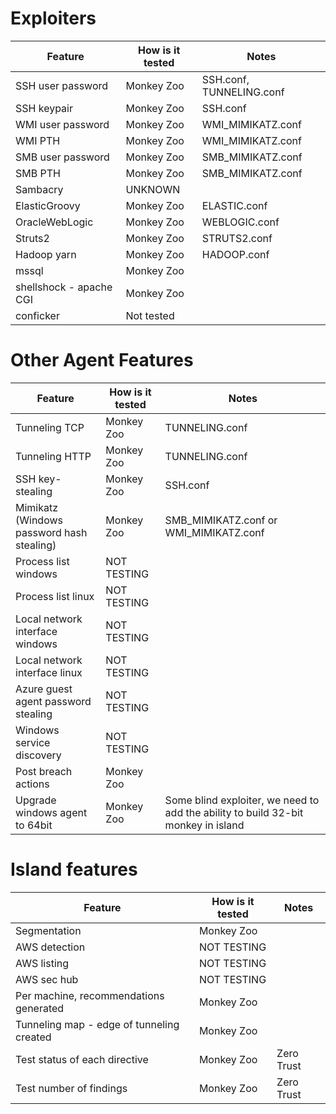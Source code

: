 # Exploiters

| Feature 	| How is it tested 	| Notes 	|
|---------	|------------------	|-------	|
| SSH user password	| Monkey Zoo | SSH.conf, TUNNELING.conf |
| SSH keypair	| Monkey Zoo | SSH.conf |
| WMI user password | Monkey Zoo | WMI_MIMIKATZ.conf |
| WMI PTH	| Monkey Zoo | WMI_MIMIKATZ.conf |
| SMB user password	| Monkey Zoo | SMB_MIMIKATZ.conf |
| SMB PTH	| Monkey Zoo | SMB_MIMIKATZ.conf |
| Sambacry	| UNKNOWN | |
| ElasticGroovy	| Monkey Zoo | ELASTIC.conf |
| OracleWebLogic	| Monkey Zoo | WEBLOGIC.conf |
| Struts2	| Monkey Zoo | STRUTS2.conf |
| Hadoop yarn	| Monkey Zoo | HADOOP.conf|
| mssql	| Monkey Zoo | |
| shellshock - apache CGI	| Monkey Zoo | |
| conficker	| Not tested | |

# Other Agent Features

| Feature 	| How is it tested 	| Notes 	|
|---------	|------------------	|-------	|
| Tunneling TCP	| Monkey Zoo | TUNNELING.conf |
| Tunneling HTTP	| Monkey Zoo | TUNNELING.conf |
| SSH key-stealing	| Monkey Zoo | SSH.conf |
| Mimikatz (Windows password hash stealing)	| Monkey Zoo | SMB_MIMIKATZ.conf or WMI_MIMIKATZ.conf |
| Process list windows	| NOT TESTING | |
| Process list linux	| NOT TESTING | | 
| Local network interface windows	| NOT TESTING | | 
| Local network interface linux	| NOT TESTING | | 
| Azure guest agent password stealing	| NOT TESTING | | 
| Windows service discovery	| NOT TESTING | | 
| Post breach actions	| Monkey Zoo | |
| Upgrade windows agent to 64bit	| Monkey Zoo | Some blind exploiter, we need to add the ability to build 32-bit monkey in island |

# Island features

| Feature 	| How is it tested 	| Notes 	|
|---------	|------------------	|-------	|
| Segmentation | Monkey Zoo | |
| AWS detection	| NOT TESTING | |
| AWS listing	| NOT TESTING | |
| AWS sec hub	| NOT TESTING | |
| Per machine, recommendations generated | Monkey Zoo | |
| Tunneling map - edge of tunneling created	| Monkey Zoo | |
| Test status of each directive | Monkey Zoo | Zero Trust |
| Test number of findings	| Monkey Zoo | Zero Trust |